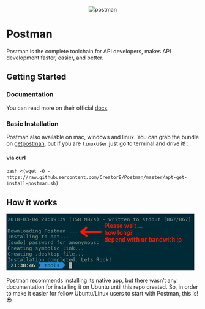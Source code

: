 <p align="center">
  <img src="https://www.getpostman.com/img/touch-icons/touch-icon-192x192.png" alt="postman">
</p>

# Postman
Postman is the complete toolchain for API developers, makes API development faster, easier, and better.

## Getting Started

### Documentation

You can read more on their official [docs](https://www.getpostman.com/docs/).

### Basic Installation

Postman also available on mac, windows and linux. You can grab the bundle on [getpostman](https://www.getpostman.com/apps), but if you are `linux`us`er` just go to terminal and drive it! :

#### via curl

```shell
bash <(wget -O - https://raw.githubusercontent.com/CreatorB/Postman/master/apt-get-install-postman.sh)
```

## How it works

![alt texti](https://raw.githubusercontent.com/CreatorB/Postman/master/creatorbe-postman.png)

Postman recommends installing its native app, but there wasn’t any documentation for installing it on Ubuntu until this repo created. So, in order to make it easier for fellow Ubuntu/Linux users to start with Postman, this is! :sunglasses:
